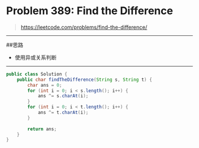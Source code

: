 # Problem 389: Find the Difference


> https://leetcode.com/problems/find-the-difference/

-------
##思路
* 使用异或关系判断

--------
```java
public class Solution {
    public char findTheDifference(String s, String t) {
        char ans = 0;
        for (int i = 0; i < s.length(); i++) {
            ans ^= s.charAt(i);
        }
        for (int i = 0; i < t.length(); i++) {
            ans ^= t.charAt(i);
        }
        
        return ans;
    }
}
```

